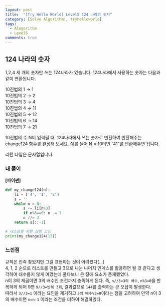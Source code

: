 ```yaml
---
layout: post
title:  "[Try Hello World] Level5 124 나라의 숫자"
category: [Solve Algorithm!, tryhelloworld]
tags:
  - Alogorithm
  - Level5
comments: true
---
```


## 124 나라의 숫자

1,2,4 세 개의 숫자만 쓰는 124나라가 있습니다. 124나라에서 사용하는 숫자는 다음과 같이 변환됩니다.

10진법의 1 → 1 <br />
10진법의 2 → 2 <br />
10진법의 3 → 4 <br />
10진법의 4 → 11 <br />
10진법의 5 → 12 <br />
10진법의 6 → 14 <br />
10진법의 7 → 21 <br />

10진법의 수 N이 입력될 때, 124나라에서 쓰는 숫자로 변환하여 반환해주는 change124 함수를 완성해 보세요. 예를 들어 N = 10이면 “41”를 반환해주면 됩니다.

리턴 타입은 문자열입니다.

### 내 풀이

**[파이썬]**

```python
def my_change124(n):
    li = ['4', '1', '2']
    s = ''
    while n > 0:
        s += li[n%3]
        if n%3==0: n -= 1
        n //= 3
    return s[::-1]

# 테스트를 위한 실행 코드
print(my_change124(13))
```

### 느낀점
규칙은 진즉 찾았지만 그걸 표현하는 것이 어려웠다(...) <br />
4, 1, 2 순으로 리스트를 만들고 3으로 나눈 나머지 인덱스를 활용하면 될 것 같다고 생각하여 대수롭지 않게 여겼는데 풀다보니 큰 장애 요소가 존재했었다. <br />
n이 3의 제곱이면 3의 배수인 조건까지 충족하게 된다. 즉, `n//3=3의 배수`, `n%3=0`을 반복하게 되어 9면 `9//3=반복 3회`, 결과값으로 `144`를 출력하는 큰 오답이 발생한다. <br />
따라서 `3//3=1` 이라는 요인을 제거하고 `3의 배수%3=0`이라는 점을 고려하여 만약 n이 3의 배수이면 `n=n-1` 이라는 조건을 더하여 해결하였다.  

